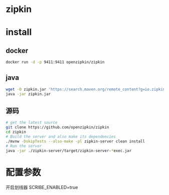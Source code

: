 # zipkin

# install

## docker 

```bash
docker run -d -p 9411:9411 openzipkin/zipkin
```

## java

```bash
wget -O zipkin.jar 'https://search.maven.org/remote_content?g=io.zipkin.java&a=zipkin-server&v=LATEST&c=exec'
java -jar zipkin.jar
```

## 源码

```bash
# get the latest source
git clone https://github.com/openzipkin/zipkin
cd zipkin
# Build the server and also make its dependencies
./mvnw -DskipTests --also-make -pl zipkin-server clean install
# Run the server
java -jar ./zipkin-server/target/zipkin-server-*exec.jar

```

# 配置参数

开启划线器
SCRIBE_ENABLED=true